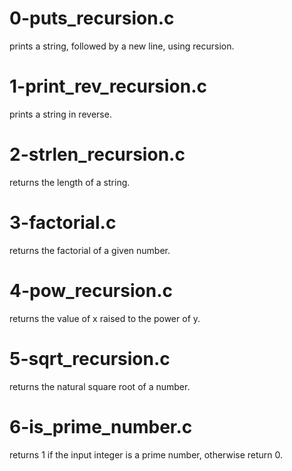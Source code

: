 # 0-puts_recursion.c
prints a string, followed by a new line, using recursion.
# 1-print_rev_recursion.c
prints a string in reverse.
# 2-strlen_recursion.c
returns the length of a string.
# 3-factorial.c
returns the factorial of a given number.
# 4-pow_recursion.c
returns the value of x raised to the power of y.
# 5-sqrt_recursion.c
returns the natural square root of a number.
# 6-is_prime_number.c
returns 1 if the input integer is a prime number, otherwise return 0.
